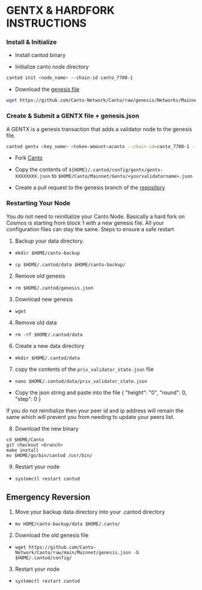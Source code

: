 # GENTX & HARDFORK INSTRUCTIONS

### Install & Initialize

- Install cantod binary

- Initialize canto node directory

```bash
cantod init <node_name> --chain-id canto_7700-1
```

- Download the [genesis file](https://github.com/Canto-Network/Canto/raw/genesis/Networks/Mainnet/genesis.json)

```bash
wget https://github.com/Canto-Network/Canto/raw/genesis/Networks/Mainnet/genesis.json -b $HOME/.cantod/config
```

### Create & Submit a GENTX file + genesis.json

A GENTX is a genesis transaction that adds a validator node to the genesis file.

```bash
cantod gentx <key_name> <token-amount>acanto --chain-id=canto_7700-1 --moniker=<your_moniker> --commission-max-change-rate=0.01 --commission-max-rate=0.10 --commission-rate=0.05 --details="<details here>" --security-contact="<email>" --website="<website>"
```

- Fork [Canto](https://github.com/Canto-Network/Canto)

- Copy the contents of `${HOME}/.cantod/config/gentx/gentx-XXXXXXXX.json` to `$HOME/Canto/Mainnet/Gentx/<yourvalidatorname>.json`

- Create a pull request to the genesis branch of the [repository](https://github.com/Canto-Network/Canto/Mainnet/gentx)

### Restarting Your Node

You do not need to reinitialize your Canto Node. Basically a hard fork on Cosmos is starting from block 1 with a new genesis file. All your configuration files can stay the same. Steps to ensure a safe restart

1. Backup your data directory.

- `mkdir $HOME/canto-backup`

- `cp $HOME/.cantod/data $HOME/canto-backup/`

2. Remove old genesis

- `rm $HOME/.cantod/genesis.json`

3. Download new genesis

- `wget`

4. Remove old data

- `rm -rf $HOME/.cantod/data`

6. Create a new data directory

- `mkdir $HOME/.cantod/data`

7. copy the contents of the `priv_validator_state.json` file

- `nano $HOME/.cantod/data/priv_validator_state.json`

- Copy the json string and paste into the file
 {
"height": "0",
 "round": 0,
 "step": 0
 }

If you do not reinitialize then your peer id and ip address will remain the same which will prevent you from needing to update your peers list.

8. Download the new binary

```
cd $HOME/Canto
git checkout <branch>
make install
mv $HOME/go/bin/cantod /usr/bin/
```

9. Restart your node

- `systemctl restart cantod`

## Emergency Reversion

1. Move your backup data directory into your .cantod directory

- `mv HOME/canto-backup/data $HOME/.canto/`

2. Download the old genesis file

- `wget https://github.com/Canto-Network/Canto/raw/main/Mainnet/genesis.json -b $HOME/.cantod/config/`

3. Restart your node

- `systemctl restart cantod`
